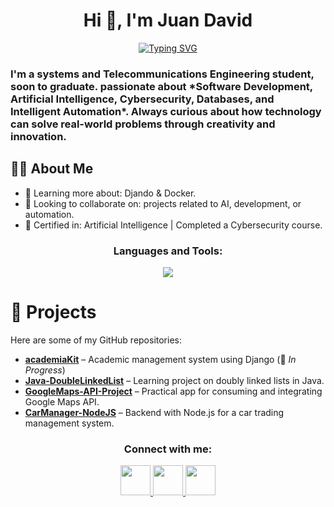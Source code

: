 <h1 align="center">Hi 👋, I'm Juan David</h1>
<p align="center">
	<a href="https://git.io/typing-svg"><img src="https://readme-typing-svg.herokuapp.com?font=Fira+Code&pause=1000&width=435&lines=Exploring+AI%2C+Data%2C+and+Automation." alt="Typing SVG" /></a>
</p>
<h3>I'm a systems and Telecommunications Engineering student, soon to graduate. passionate about *Software Development, Artificial Intelligence, Cybersecurity, Databases, and Intelligent Automation*. Always curious about how technology can solve real-world problems through creativity and innovation.
</h3>

## 🧑‍💻 About Me
- 🌱 Learning more about: Djando & Docker.
- 👯 Looking to collaborate on: projects related to AI, development, or automation.  
- 📜 Certified in: Artificial Intelligence | Completed a Cybersecurity course.  


<h3 align="center">Languages and Tools:</h3>

<p align="center">
  <a href="https://skillicons.dev">
    <img src="https://skillicons.dev/icons?i=linux,windows,powershell,idea,vscode,java,py,js,django,postgres,sqlite,mysql,postman,git,notion,obsidian&perline=8" />
  </a>
</p>

# 📂 Projects

Here are some of my GitHub repositories:

- [**academiaKit**](https://github.com/JuanDaviid01/academiaKit) – Academic management system using Django (🚧 *In Progress*)
- [**Java-DoubleLinkedList**](https://github.com/JuanDaviid01/Java_DoubleLinkedList) – Learning project on doubly linked lists in Java.  
- [**GoogleMaps-API-Project**](https://github.com/JuanDaviid01/ejemploApiGoogle) – Practical app for consuming and integrating Google Maps API.  
- [**CarManager-NodeJS**](https://github.com/JuanDaviid01/legalAutos_backend/tree/juanDavid) – Backend with Node.js for a car trading management system.  

<h3 align="center">Connect with me:</h3>

<p align="center">
  <a href="https://www.linkedin.com/in/juan-david-gómez-vallejo" target="_blank">
    <img src="https://skillicons.dev/icons?i=linkedin" height="48" />
  </a>
  <a href="mailto:juandaviid2624@gmail.com">
    <img src="https://skillicons.dev/icons?i=gmail" height="48" />
  </a>
  <a href="https://discordapp.com/users/spraydeuva" target="_blank">
    <img src="https://skillicons.dev/icons?i=discord" height="48" />
  </a>
</p>
